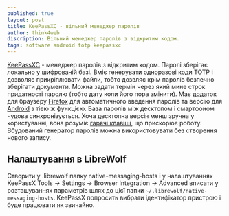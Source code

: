 ```yaml
---
published: true
layout: post
title: KeePassXC - вільний менеджер паролів 
author: think4web
discription: Вільний менеджер паролів з відкритим кодом.
tags: software android totp keepassxc
---
```


[KeePassXC](https://keepassxc.org/) - менеджер паролів з відкритим кодом. Паролі зберігає локально у шифрованій базі. Вміє генерувати одноразові коди TOTP і дозволяє прикріплювати файли, тобто дозвляє крім паролів безпечно зберігати документи. Можна задати термін через який мине строк придатності паролю (тобто дату коли його пора змінити). Має додаток для браузеру [Firefox](https://addons.mozilla.org/en-US/firefox/addon/keepassxc-browser/) для автоматичного введення паролів та версію для [Android](https://f-droid.org/uk/packages/com.kunzisoft.keepass.libre/) з тією ж функцією. База паролів між десктопом і смартфоном чудова синхронізується. Хоча десктопна версія менш зручна у користуванні, вона розуміє [гарячі клавіші](file:///usr/share/keepassxc/docs/KeePassXC_KeyboardShortcuts.html), що прискорює роботу. Вбудований генератор паролів можна використовувати без створення нового запису.

## Налаштування в LibreWolf

Створити у .librewolf папку native-messaging-hosts і у налаштуваннях KeePassX Tools -> Settings -> Browser Integration -> Advanced вписати у розташуваннях параметрів шлях до цієї папки ```~/.librewolf/native-messaging-hosts```. KeePassX попросить вибрати ідентифікатор пристрою і буде працювати як звичайно. 
